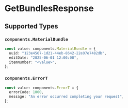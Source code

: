 # GetBundlesResponse


## Supported Types

### `components.MaterialBundle`

```typescript
const value: components.MaterialBundle = {
  uuid: "123e4567-1d21-44eb-8642-22e07e7482db",
  editDate: "2025-06-01 12:00:00",
  itemNumber: "<value>",
};
```

### `components.ErrorT`

```typescript
const value: components.ErrorT = {
  errorCode: 1000,
  message: "An error occurred completing your request",
};
```

